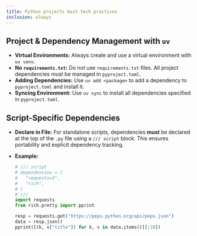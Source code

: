 ```yaml
---
title: Python projects best tech practices
inclusion: always
---
```


## Project & Dependency Management with `uv`

  - **Virtual Environments:** Always create and use a virtual environment with `uv venv`.
  - **No `requirements.txt`:** Do not use `requirements.txt` files. All project dependencies must be managed in `pyproject.toml`.
  - **Adding Dependencies:** Use `uv add <package>` to add a dependency to `pyproject.toml` and install it.
  - **Syncing Environment:** Use `uv sync` to install all dependencies specified in `pyproject.toml`.

## Script-Specific Dependencies

  - **Declare in File:** For standalone scripts, dependencies **must** be declared at the top of the `.py` file using a `/// script` block. This ensures portability and explicit dependency tracking.

  - **Example:**

    ```python
    # /// script
    # dependencies = [
    #   "requests<3",
    #   "rich",
    # ]
    # ///
    import requests
    from rich.pretty import pprint

    resp = requests.get("https://peps.python.org/api/peps.json")
    data = resp.json()
    pprint([(k, v["title"]) for k, v in data.items()][:10])
    ```